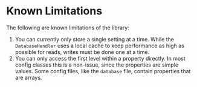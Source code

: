 # Known Limitations

The following are known limitations of the library:

1. You can currently only store a single setting at a time. While the `DatabaseHandler` uses a local cache to
   keep performance as high as possible for reads, writes must be done one at a time.
2. You can only access the first level within a property directly. In most config classes this is a non-issue,
   since the properties are simple values. Some config files, like the `database` file, contain properties that
   are arrays.
